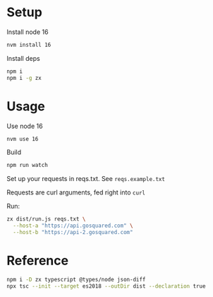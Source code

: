 # Setup
Install node 16

```bash
nvm install 16
```

Install deps

```bash
npm i
npm i -g zx
```

# Usage
Use node 16
```bash
nvm use 16
```

Build

```bash
npm run watch
```

Set up your requests in reqs.txt. See `reqs.example.txt`

Requests are curl arguments, fed right into `curl`

Run:
```bash
zx dist/run.js reqs.txt \
  --host-a "https://api.gosquared.com" \
  --host-b "https://api-2.gosquared.com"
```


# Reference
```bash
npm i -D zx typescript @types/node json-diff
npx tsc --init --target es2018 --outDir dist --declaration true
```
